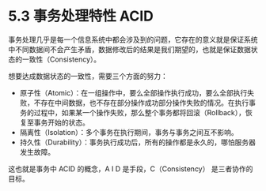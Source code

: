 # 5.3 事务处理特性 ACID 

事务处理几乎是每一个信息系统中都会涉及到的问题，它存在的意义就是保证系统中不同数据间不会产生矛盾，数据修改后的结果是我们期望的，也就是保证数据状态的一致性（Consistency）。

想要达成数据状态的一致性，需要三个方面的努力：

- 原子性（Atomic）：在一组操作中，要么全部操作执行成功，要么全部执行失败，不存在中间数据，也不存在部分操作成功部分操作失败的情况。在执行事务的过程中，如果某一个操作失败，那么整个事务都将回滚（Rollback），恢复至事务开始的状态。
- 隔离性（Isolation）：多个事务在执行期间，事务与事务之间互不影响。
- 持久性（Durability）：事务执行成功后，所有的操作都是永久的，哪怕服务器发生故障。

这也就是事务中 ACID 的概念，A I D 是手段，C（Consistency） 是三者协作的目标。
